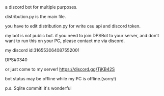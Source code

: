 a discord bot for multiple purposes.

distribution.py is the main file.

you have to edit distribution.py for write osu api and discord token.

my bot is not public bot. if you need to join DPSBot to your server, and don't want to run this on your PC, please contact me via discord.

my discord id:316553064087552001

DPS#0340

or just come to my server! https://discord.gg/TjKB42S

bot status may be offline while my PC is offline.(sorry!)

p.s. Sqlite commit! it's wonderful